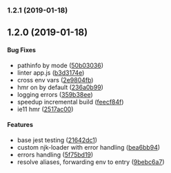 <a name="1.2.1"></a>
### 1.2.1 (2019-01-18)


<a name="1.2.0"></a>
## 1.2.0 (2019-01-18)


#### Bug Fixes

* pathinfo by mode ([50b03036](https://github.com/nameless19922/webpack-config.git/commit/50b03036))
* linter app.js ([b3d3174e](https://github.com/nameless19922/webpack-config.git/commit/b3d3174e))
* cross env vars ([2e9804fb](https://github.com/nameless19922/webpack-config.git/commit/2e9804fb))
* hmr on by default ([236a0b99](https://github.com/nameless19922/webpack-config.git/commit/236a0b99))
* logging errors ([359b38ee](https://github.com/nameless19922/webpack-config.git/commit/359b38ee))
* speedup incremental build ([feecf84f](https://github.com/nameless19922/webpack-config.git/commit/feecf84f))
* ie11 hmr ([2517ac00](https://github.com/nameless19922/webpack-config.git/commit/2517ac00))


#### Features

* base jest testing ([21642dc1](https://github.com/nameless19922/webpack-config.git/commit/21642dc1))
* custom njk-loader with error handling ([bea6bb94](https://github.com/nameless19922/webpack-config.git/commit/bea6bb94))
* errors handling ([5f75bd19](https://github.com/nameless19922/webpack-config.git/commit/5f75bd19))
* resolve aliases, forwarding env to entry ([9bebc6a7](https://github.com/nameless19922/webpack-config.git/commit/9bebc6a7))

